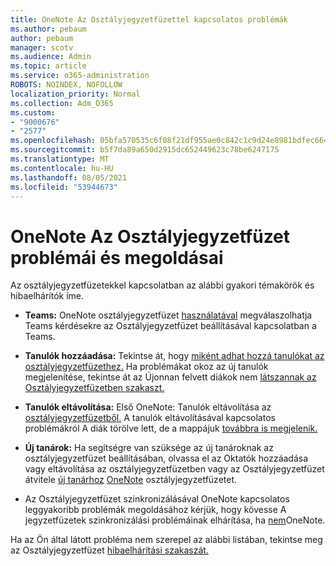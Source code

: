 ```yaml
---
title: OneNote Az Osztályjegyzetfüzettel kapcsolatos problémák
ms.author: pebaum
author: pebaum
manager: scotv
ms.audience: Admin
ms.topic: article
ms.service: o365-administration
ROBOTS: NOINDEX, NOFOLLOW
localization_priority: Normal
ms.collection: Adm_O365
ms.custom:
- "9000676"
- "2577"
ms.openlocfilehash: 05bfa570535c6f08f21df955ae0c842c1c9d24e8981bdfec6642c1a1729d68f8
ms.sourcegitcommit: b5f7da89a650d2915dc652449623c78be6247175
ms.translationtype: MT
ms.contentlocale: hu-HU
ms.lasthandoff: 08/05/2021
ms.locfileid: "53944673"
---
```

# <a name="onenote-class-notebook-issues-and-resolutions"></a>OneNote Az Osztályjegyzetfüzet problémái és megoldásai

Az osztályjegyzetfüzetekkel kapcsolatban az alábbi gyakori témakörök és hibaelhárítók íme.

- **Teams:** OneNote osztályjegyzetfüzet [használatával](https://support.office.com/article/bd77f11f-27cd-4d41-bfbd-2b11799f1440) megválaszolhatja Teams kérdésekre az Osztályjegyzetfüzet beállításával kapcsolatban a Teams.

- **Tanulók hozzáadása:** Tekintse át, hogy [miként adhat hozzá tanulókat az osztályjegyzetfüzethez.](https://support.office.com/article/149882af-506a-4689-9fee-39309b97aae8) Ha problémákat okoz az új tanulók megjelenítése, tekintse át az Újonnan felvett diákok nem [látszannak az Osztályjegyzetfüzetben szakaszt.](https://support.office.com/article/4da02c45-b435-4af1-921b-51b8ee40e1c9)

- **Tanulók eltávolítása:** Első OneNote: Tanulók eltávolítása az [osztályjegyzetfüzetből.](https://support.office.com/article/86dcf019-408f-4de8-8055-eb61f1578c3c) A tanulók eltávolításával kapcsolatos problémákról A diák törölve lett, de a mappájuk [továbbra is megjelenik.](https://support.office.com/article/0ed81eaa-c14a-436f-bb6f-ce95f130cc71)

- **Új tanárok:** Ha segítségre van szüksége az új tanároknak az osztályjegyzetfüzet beállításában, olvassa el az Oktatók hozzáadása vagy eltávolítása az osztályjegyzetfüzetben vagy az Osztályjegyzetfüzet átvitele [új tanárhoz](https://support.office.com/article/84ef5d4a-0eec-4d5b-bc22-1317bc3b9027) [OneNote](https://support.office.com/article/fdcb870b-49a7-4a14-9ea6-d817f88026f8) osztályjegyzetfüzetet.

- Az Osztályjegyzetfüzet szinkronizálásával OneNote kapcsolatos leggyakoribb problémák megoldásához kérjük, hogy kövesse A jegyzetfüzetek szinkronizálási problémáinak elhárítása, ha [nem](https://support.office.com/article/Fix-issues-when-you-can-t-sync-OneNote-299495ef-66d1-448f-90c1-b785a6968d45)OneNote.

Ha az Ön által látott probléma nem [](https://support.office.com/article/class-notebook-ee70aff9-52e8-449f-be6a-7cbc1d65eaea#ID0EAABAAA=Manage&ID0EABAAA=Troubleshoot) szerepel az alábbi listában, tekintse meg az Osztályjegyzetfüzet [hibaelhárítási szakaszát.](https://support.office.com/article/class-notebook-ee70aff9-52e8-449f-be6a-7cbc1d65eaea) 


